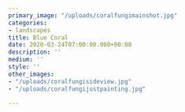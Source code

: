 ```yaml
---
primary_image: "/uploads/coralfungimainshot.jpg"
categories:
- landscapes
title: Blue Coral
date: 2020-03-24T07:00:00.000+00:00
description: ''
medium: ''
style: ''
other_images:
- "/uploads/coralfungisideview.jpg"
- "/uploads/coralfungijustpainting.jpg"

---
```

